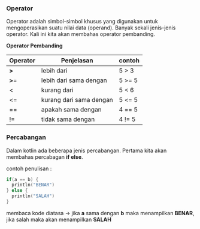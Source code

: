 ### **Operator**

Operator adalah simbol-simbol khusus yang digunakan untuk mengoperasikan suatu nilai data (operand). Banyak sekali jenis-jenis operator. Kali ini kita akan membahas operator pembanding.

**Operator Pembanding**

| Operator | **Penjelasan**          | **contoh** |
| -------- | ----------------------- | ---------- |
| **>**    | lebih dari              | 5 > 3      |
| **>**=   | lebih dari sama dengan  | 5 >= 5     |
| <        | kurang dari             | 5 < 6      |
| <=       | kurang dari sama dengan | 5 <= 5     |
| ==       | apakah sama dengan      | 4 == 5     |
| !=       | tidak sama dengan       | 4 != 5     |

### **Percabangan**

Dalam kotlin ada beberapa jenis percabangan. Pertama kita akan membahas percabagan **if else**.

contoh penulisan :

```kotlin
if(a == b) {
  println("BENAR")
} else {
  println("SALAH")
}
```

membaca kode diatasa -> jika **a** sama dengan **b** maka menampilkan **BENAR**, jika salah maka akan menampilkan **SALAH**

